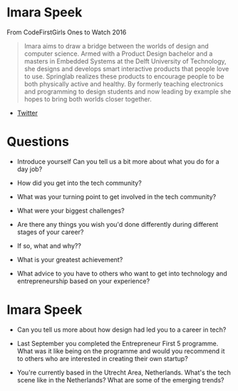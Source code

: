 # Imara Speek

From CodeFirstGirls Ones to Watch 2016
> Imara aims to draw a bridge between the worlds of design and computer science. Armed with a Product Design bachelor and a masters in Embedded Systems at the Delft University of Technology, she designs and develops smart interactive products that people love to use. Springlab realizes these products to encourage people to be both physically active and healthy. By formerly teaching electronics and programming to design students and now leading by example she hopes to bring both worlds closer together.

* [Twitter](https://twitter.com/imaraspeek)


# Questions

* Introduce yourself Can you tell us a bit more about what you do for a day job?

* How did you get into the tech community?

* What was your turning point to get involved in the tech community?

* What were your biggest challenges?

* Are there any things you wish you'd done differently during different stages of your career?

* If so, what and why??

* What is your greatest achievement?

* What advice to you have to others who want to get into technology and entrepreneurship based on your experience?


# Imara Speek

* Can you tell us more about how design had led you to a career in tech?

* Last September you completed the Entrepreneur First 5 programme. What was it like being on the programme and would you recommend it to others who are interested in creating their own startup?

* You're currently based in the Utrecht Area, Netherlands. What's the tech scene like in the Netherlands? What are some of the emerging trends?

